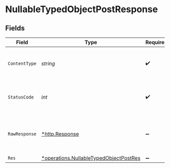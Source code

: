 # NullableTypedObjectPostResponse


## Fields

| Field                                                                                                  | Type                                                                                                   | Required                                                                                               | Description                                                                                            |
| ------------------------------------------------------------------------------------------------------ | ------------------------------------------------------------------------------------------------------ | ------------------------------------------------------------------------------------------------------ | ------------------------------------------------------------------------------------------------------ |
| `ContentType`                                                                                          | *string*                                                                                               | :heavy_check_mark:                                                                                     | HTTP response content type for this operation                                                          |
| `StatusCode`                                                                                           | *int*                                                                                                  | :heavy_check_mark:                                                                                     | HTTP response status code for this operation                                                           |
| `RawResponse`                                                                                          | [*http.Response](https://pkg.go.dev/net/http#Response)                                                 | :heavy_minus_sign:                                                                                     | Raw HTTP response; suitable for custom response parsing                                                |
| `Res`                                                                                                  | [*operations.NullableTypedObjectPostRes](../../../pkg/models/operations/nullabletypedobjectpostres.md) | :heavy_minus_sign:                                                                                     | OK                                                                                                     |